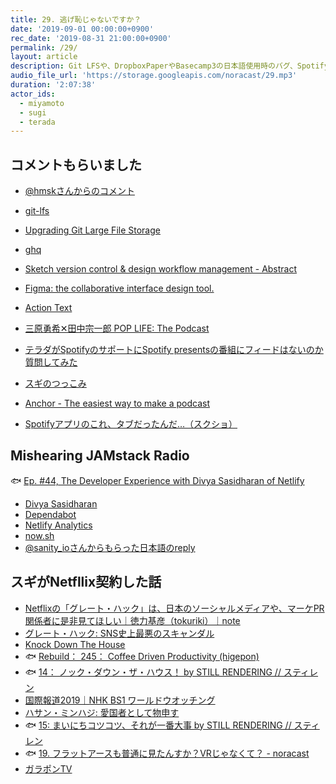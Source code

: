 ```yaml
---
title: 29. 逃げ恥じゃないですか？
date: '2019-09-01 00:00:00+0900'
rec_date: '2019-08-31 21:00:00+0900'
permalink: /29/
layout: article
description: Git LFSや、DropboxPaperやBasecamp3の日本語使用時のバグ、SpotifyのPodcastはPodcastなの？という話や、Podcast関連サービスに対する色々な不満、Anchor、Vue 3.x、Dependabot、Netlify Analytics、Netlifyは本気で使おうとすると大変、now.sh、sanity.io、スギがNetflix契約してみた番組、ガラポンTVなどについて話しました。
audio_file_url: 'https://storage.googleapis.com/noracast/29.mp3'
duration: '2:07:38'
actor_ids:
  - miyamoto
  - sugi
  - terada
---
```


## コメントもらいました

- [@hmskさんからのコメント](https://twitter.com/hmsk/status/1166642659013865473)
- [git-lfs](https://git-lfs.github.com/)
- [Upgrading Git Large File Storage](https://help.github.com/ja/articles/upgrading-git-large-file-storage)
- [ghq](https://github.com/motemen/ghq)
- [Sketch version control & design workflow management - Abstract](https://www.abstract.com/)
- [Figma: the collaborative interface design tool.](https://www.figma.com/)
- [Action Text](https://railsguides.jp/action_text_overview.html)

- [三原勇希✕田中宗一郎 POP LIFE: The Podcast](https://open.spotify.com/show/7nEkNCcSn3m6FyTVXfCQeP)
- [テラダがSpotifyのサポートにSpotify presentsの番組にフィードはないのか質問してみた](https://twitter.com/naokazu_terada/status/1165314032208711681)
- [スギのつっこみ](https://twitter.com/koheiSG/status/1165889997364326401)
- [Anchor - The easiest way to make a podcast](https://anchor.fm/)
- [Spotifyアプリのこれ、タブだったんだ…（スクショ）](https://twitter.com/naokazu_terada/status/1167783967891673088)

## Mishearing JAMstack Radio

🐟 [Ep. #44, The Developer Experience with Divya Sasidharan of Netlify](https://www.heavybit.com/library/podcasts/jamstack-radio/ep-44-the-developer-experience-with-divya-sasidharan-of-netlify/)

- [Divya Sasidharan](https://twitter.com/shortdiv)
- [Dependabot](https://dependabot.com/)
- [Netlify Analytics](https://www.netlify.com/products/analytics/)
- [now.sh](https://zeit.co/)
- [@sanity_ioさんからもらった日本語のreply](https://twitter.com/sanity_io/status/1167545362019696640)

## スギがNetfllix契約した話

- [Netflixの「グレート・ハック」は、日本のソーシャルメディアや、マーケPR関係者に是非見てほしい｜徳力基彦（tokuriki）｜note](https://note.mu/tokuriki/n/n812666cad852)
- [グレート・ハック: SNS史上最悪のスキャンダル](https://www.netflix.com/jp/title/80117542)
- [Knock Down The House](https://www.netflix.com/jp/title/81080637)
- 🐟 [Rebuild： 245： Coffee Driven Productivity (higepon)](http://rebuild.fm/245/)
- 🐟 [14： ノック・ダウン・ザ・ハウス！ by STILL RENDERING // スティレン](https://anchor.fm/stillrendering/episodes/14-e45ega)
- [国際報道2019｜NHK BS1 ワールドウオッチング](https://www.nhk.or.jp/kokusaihoudou/bs22/index.html)
- [ハサン・ミンハジ: 愛国者として物申す](https://www.netflix.com/jp/title/80239931)
- 🐟 [15: まいにちコツコツ、それが一番大事 by STILL RENDERING // スティレン](https://anchor.fm/stillrendering/episodes/15-e4h0i5)
- 🐟 [19. フラットアースも普通に見たんすか？VRじゃなくて？ - noracast](https://noracast.jp/19/)
- [ガラポンTV](https://garapon.tv/)
